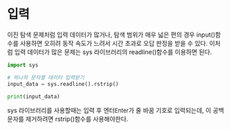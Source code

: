 # 입력 

이진 탐색 문제처럼 입력 데이터가 많거나, 탐색 범위가 매우 넓은 편의 경우 input()함수를 사용하면 오히려 동작 속도가 느려서 시간  초과로 오답 판정을 받을 수 있다. 이처럼 입력 데이터가 많은 문제는 sys 라이브러리의 readline()함수를 이용하면 된다. 

```python
import sys 

# 하나의 문자열 데이터 입력받기 
input_data = sys.readline().rstrip()

print(input_data)
```

sys 라이브러리를 사용할때는 입력 후 엔터<font size='2'>Enter</font>가 줄 바꿈 기호로 입력되는데, 이 공백 문자를 제거하려면 rstrip()함수를 사용해야한다. 